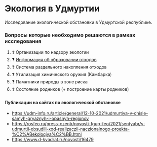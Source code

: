 # Экология в Удмуртии

Исследование экологической обстановки в Удмуртской республике.

### Вопросы которые необходимо решаются в рамках исследования 
1. :question: Организации по надзору экологии
2. :question: [Информация об образовании отходов](Отходообразующие%20предприятия)
3. :question: Система раздельного накопления отходов
4. :question: Утилизация химического оружия (Камбарка)
5. :question: Памятники природы в зоне риска
6. :question: Состояние родников (+ построение карты родников)


#### Публикации на сайтах по экологической обстановке
- https://udm-info.ru/article/general/12-10-2021/udmurtiya-v-chisle-samyh-gryaznyh-i-opasnyh-regionov
- https://rosfeo.ru/press-czentr/novosti-fgup-feo/2021/sentyabr/v-udmurtii-obsudili-xod-realizaczii-naczionalnogo-proekta-%C2%ABekologiya%C2%BB.html
- https://www.d-kvadrat.ru/novosti/16479
